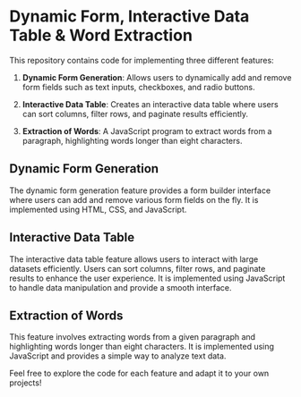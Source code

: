 # Dynamic Form, Interactive Data Table & Word Extraction

This repository contains code for implementing three different features:

1. **Dynamic Form Generation**: Allows users to dynamically add and remove form fields such as text inputs, checkboxes, and radio buttons.

2. **Interactive Data Table**: Creates an interactive data table where users can sort columns, filter rows, and paginate results efficiently.

3. **Extraction of Words**: A JavaScript program to extract words from a paragraph, highlighting words longer than eight characters.

## Dynamic Form Generation

The dynamic form generation feature provides a form builder interface where users can add and remove various form fields on the fly. It is implemented using HTML, CSS, and JavaScript.

## Interactive Data Table

The interactive data table feature allows users to interact with large datasets efficiently. Users can sort columns, filter rows, and paginate results to enhance the user experience. It is implemented using JavaScript to handle data manipulation and provide a smooth interface.

## Extraction of Words

This feature involves extracting words from a given paragraph and highlighting words longer than eight characters. It is implemented using JavaScript and provides a simple way to analyze text data.

Feel free to explore the code for each feature and adapt it to your own projects!

